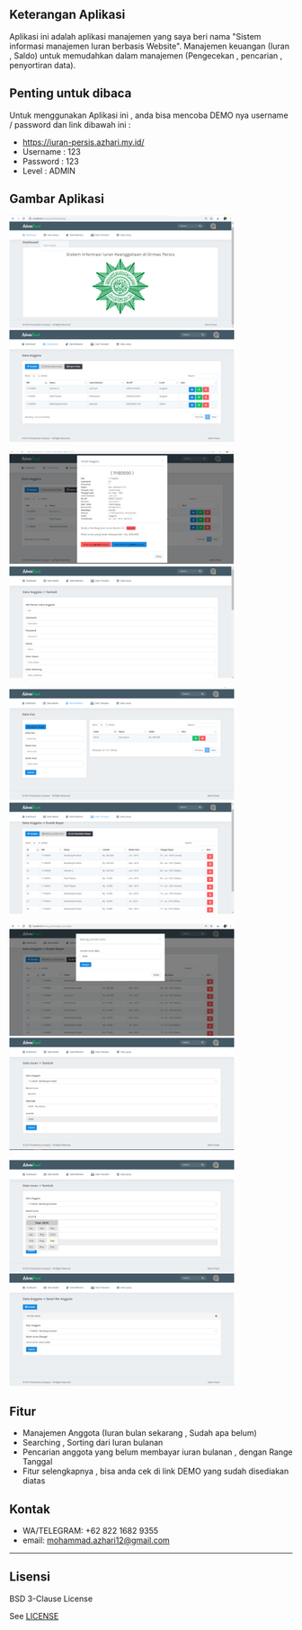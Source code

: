 ## Keterangan Aplikasi
Aplikasi ini adalah aplikasi manajemen yang saya beri nama "Sistem informasi manajemen Iuran berbasis Website".
Manajemen keuangan (Iuran , Saldo) untuk memudahkan dalam manajemen (Pengecekan , pencarian , penyortiran data).
<br>

## Penting untuk dibaca
Untuk menggunakan Aplikasi ini , anda bisa mencoba DEMO nya username / password dan link dibawah ini : 
* https://iuran-persis.azhari.my.id/
* Username : 123
* Password : 123
* Level : ADMIN

## Gambar Aplikasi
<p float="left">
  <img src="https://github.com/illusi03/Iuran_Ormas/blob/master/Screenshot/1.PNG" width="400" height="200" alt=""/>
  <img src="https://github.com/illusi03/Iuran_Ormas/blob/master/Screenshot/2.PNG" width="400" height="200" alt=""/>
</p>
<p float="left">
  <img src="https://github.com/illusi03/Iuran_Ormas/blob/master/Screenshot/3.PNG" width="400" height="200" alt=""/>
  <img src="https://github.com/illusi03/Iuran_Ormas/blob/master/Screenshot/4.PNG" width="400" height="200" alt=""/>
</p>
<p float="left">
  <img src="https://github.com/illusi03/Iuran_Ormas/blob/master/Screenshot/5.PNG" width="400" height="200" alt=""/>
  <img src="https://github.com/illusi03/Iuran_Ormas/blob/master/Screenshot/6.PNG" width="400" height="200" alt=""/>
</p>
<p float="left">
  <img src="https://github.com/illusi03/Iuran_Ormas/blob/master/Screenshot/7.PNG" width="400" height="200" alt=""/>
  <img src="https://github.com/illusi03/Iuran_Ormas/blob/master/Screenshot/8.PNG" width="400" height="200" alt=""/>
</p>
                                                                                                                 
<p float="left">
  <img src="https://github.com/illusi03/Iuran_Ormas/blob/master/Screenshot/8a.PNG" width="400" height="200" alt=""/>
  <img src="https://github.com/illusi03/Iuran_Ormas/blob/master/Screenshot/9.PNG" width="400" height="200" alt=""/>
</p>


## Fitur 
* Manajemen Anggota (Iuran bulan sekarang , Sudah apa belum)
* Searching , Sorting dari Iuran bulanan
* Pencarian anggota yang belum membayar iuran bulanan , dengan Range Tanggal
* Fitur selengkapnya , bisa anda cek di link DEMO yang sudah disediakan diatas

## Kontak
* WA/TELEGRAM: +62 822 1682 9355
* email: mohammad.azhari12@gmail.com

----

## Lisensi

BSD 3-Clause License

See [LICENSE](LICENSE)
